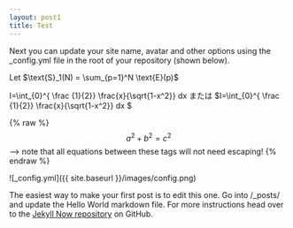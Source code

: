 ```yaml
---
layout: post1
title: Test 
---
```


<script src="https://cdn.mathjax.org/mathjax/latest/MathJax.js?config=TeX-AMS-MML_HTMLorMML" type="text/javascript"></script>

Next you can update your site name, avatar and other options using the _config.yml file in the root of your repository (shown below).


Let $\text{S}_1(N) = \sum_{p=1}^N \text{E}(p)$

I=\int_{0}^{ \frac {1}{2}} \frac{x}{\sqrt{1-x^2}} dx
または
$I=\int_{0}^{ \frac {1}{2}} \frac{x}{\sqrt{1-x^2}} dx $

{% raw %}
  $$a^2 + b^2 = c^2$$ --> note that all equations between these tags will not need escaping! 
 {% endraw %}



![_config.yml]({{ site.baseurl }}/images/config.png)

The easiest way to make your first post is to edit this one. Go into /_posts/ and update the Hello World markdown file. For more instructions head over to the [Jekyll Now repository](https://github.com/barryclark/jekyll-now) on GitHub.
